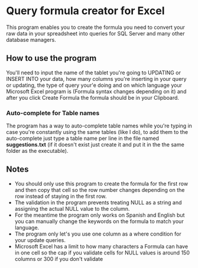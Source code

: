 # Query formula creator for Excel

This program enables you to create the formula you need to convert your raw data in your spreadsheet into queries for SQL Server and many other database managers.

## How to use the program

You'll need to input the name of the tablet you're going to UPDATING or INSERT INTO your data, how many columns you're inserting in your query or updating, the type of query your'e doing and on which language your Microsoft Excel program is (Formula syntax changes depending on it) and after you click Create Formula the formula should be in your Clipboard.

### Auto-complete for Table names
The program has a way to auto-complete table names while you're typing in case you're constantly using the same tables (like I do), to add them to the auto-complete just type a table name per line in the file named **suggestions.txt** (if it doesn't exist just create it and put it in the the same folder as the executable).

## Notes
- You should only use this program to create the formula for the first row and then copy that cell so the row number changes depending on the row instead of staying in the first row.
- The validation in the program prevents treating NULL as a string and assigning the actual NULL value to the column.
- For the meantime the program only works on Spanish and English but you can manually change the keywords on the formula to match your language.
- The program only let's you use one column as a where condition for your update queries.
- Microsoft Excel has a limit to how many characters a Formula can have in one cell so the cap if you validate cells for NULL values is around 150 columns or 300 if you don't validate
